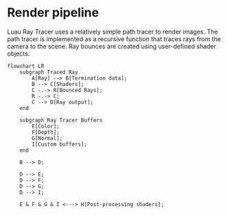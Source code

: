 # Render pipeline

Luau Ray Tracer uses a relatively simple path tracer to render images. The path tracer is implemented as a recursive function that traces rays from the camera to the scene. Ray bounces are created using user-defined shader objects.

```mermaid
flowchart LR
    subgraph Traced Ray
        A[Ray] --> B[Termination data];
        B --> C[Shaders];
        C -.-> R[Bounced Rays];
        R -.-> C;
        C --> D[Ray output];
    end

    subgraph Ray Tracer Buffers
        E[Color];
        F[Depth];
        G[Normal];
        I[Custom buffers];
    end

    B --> D;

    D --> E;
    D --> F;
    D --> G;
    D --> I;

    E & F & G & I <---> H[Post-processing shaders];
```